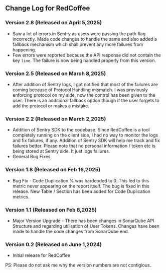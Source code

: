 ## Change Log for RedCoffee

### Version 2.8 (Released on April 5,2025)
* Saw a lot of errors in Sentry as users were passing the path flag incorrectly. Made code changes to handle the same and also added a fallback mechanism which shall prevent any more failures from happening.
* Few errors were reported because the API response did not contain the key `line`. The failure is now being handled properly from this version.
### Version 2.5 (Released on March 8,2025)
* After addition of Sentry logs, I got notified that most of the failures are coming because of Protocol Handling mismatch. I was previously enforcing protocol on my side, now the control has been given to the user. There is an additional fallback option though if the user forgets to add the protocol or makes a mistake.


### Version 2.2 (Released on March 2,2025)
* Addition of Sentry SDK to the codebase. Since RedCoffee is a tool completely running on the client side, I had no way to monitor the logs and fix failures, if any. Addition of Sentry SDK will help me track and fix failures better. Please note that no personal information / token etc is being stored at Sentry side. It just logs failures.
* General Bug Fixes

### Version 1.8 (Released on Feb 16,2025)
* Bug Fix - Code Duplication % was hardcoded to 0. This led to this metric never appearing on the report itself. The bug is fixed in this release. New Table / Section has been added for Code Duplication metrics.

### Version 1.1 (Released on Feb 8,2025)
* Major Version Upgrade - There has been changes in SonarQube API Structure and regarding utilisation of User Tokens. Changes have been made to handle the code changes from SonarQube end.

### Version 0.2 (Released on June 1,2024)
* Initial release for RedCoffee



PS: Please do not ask me why the version numbers are not contigious.